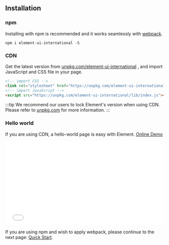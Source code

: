 ## Installation

### npm

Installing with npm is recommended and it works seamlessly with [webpack](https://webpack.js.org/).

```shell
npm i element-ui-international -S
```

### CDN

Get the latest version from [unpkg.com/element-ui-international](https://unpkg.com/element-ui-international/) , and import JavaScript and CSS file in your page.

```html
<!-- import CSS -->
<link rel="stylesheet" href="https://unpkg.com/element-ui-international/lib/theme-chalk/index.css">
<!-- import JavaScript -->
<script src="https://unpkg.com/element-ui-international/lib/index.js"></script>
```

:::tip
We recommend our users to lock Element's version when using CDN. Please refer to [unpkg.com](https://unpkg.com) for more information.
:::

### Hello world

If you are using CDN, a hello-world page is easy with Element. [Online Demo](https://codepen.io/ziyoung/pen/rRKYpd)

<iframe height="265" style="width: 100%;" scrolling="no" title="Element demo" src="//codepen.io/ziyoung/embed/rRKYpd/?height=265&theme-id=light&default-tab=html" frameborder="no" allowtransparency="true" allowfullscreen="true">
  See the Pen <a href='https://codepen.io/ziyoung/pen/rRKYpd/'>Element demo</a> by hetech
  (<a href='https://codepen.io/ziyoung'>@ziyoung</a>) on <a href='https://codepen.io'>CodePen</a>.
</iframe>

If you are using npm and wish to apply webpack, please continue to the next page: [Quick Start](/#/en-US/component/quickstart).
